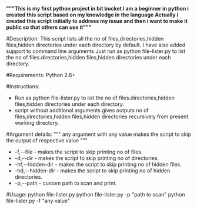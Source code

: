 ******"""This is my first python project in bit bucket
I am a beginner in python i created this script based on my knowledge in the language
Actually i created this script initially to address my issue and then i want to make it public so that others can use it"""******

#Description:
This script lists all the no of files,directories,hidden files,hidden directories under each directory by default.
I have also added support to command line arguments
Just run as python file-lister.py to list the no of files.directories,hidden files,hidden directories under each directory.

#Requirements:
Python 2.6+

#Instructions:
* Run as python file-lister.py to list the no of files.directories,hidden files,hidden directories under each directory.
* script without additional arguments gives outputs no of files,directories,hidden files,hidden directories recursively from present working directory.


#Argument details:
""" any argument with any value makes the script to skip the output of respective value """
* -f,--file - makes the script to skip printing no of files.
* -d,--dir - makes the script to skip printing no of directories.
* -hf,--hidden-dir - makes the script to skip printing no of hidden files.
* -hd,--hidden-dir - makes the script to skip printing no of hidden directories.
* -p,--path - custom path to scan and print.

#Usage:
python file-lister.py
python file-lister.py -p "path to scan"
python file-lister.py -f "any value"